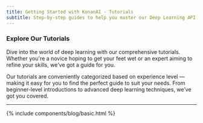 ```yaml
---
title: Getting Started with KonanAI - Tutorials
subtitle: Step-by-step guides to help you master our Deep Learning API
---
```


### Explore Our Tutorials

Dive into the world of deep learning with our comprehensive tutorials. Whether you're a novice hoping to get your feet wet or an expert aiming to refine your skills, we've got a guide for you.

Our tutorials are conveniently categorized based on experience level — making it easy for you to find the perfect guide to suit your needs. From beginner-level introductions to advanced deep learning techniques, we’ve got you covered.

---

{% include components/blog/basic.html %}  
